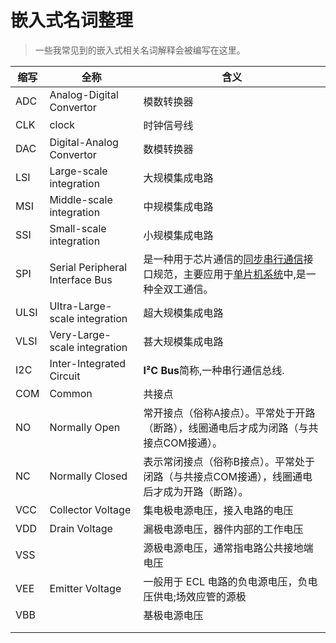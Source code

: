 # 嵌入式名词整理

> 一些我常见到的嵌入式相关名词解释会被编写在这里。

| 缩写 | 全称                            | 含义                                                         |
| ---- | ------------------------------- | ------------------------------------------------------------ |
| ADC  | Analog-Digital Convertor        | 模数转换器                                                   |
| CLK  | clock                           | 时钟信号线                                                   |
| DAC  | Digital-Analog Convertor        | 数模转换器                                                   |
| LSI  | Large-scale integration         | 大规模集成电路                                               |
| MSI  | Middle-scale integration        | 中规模集成电路                                               |
| SSI  | Small-scale integration         | 小规模集成电路                                               |
| SPI  | Serial Peripheral Interface Bus | 是一种用于芯片通信的[同步](https://zh.wikipedia.org/wiki/同步電路)[串行通信](https://zh.wikipedia.org/wiki/串行通信)接口规范，主要应用于[单片机系统](https://zh.wikipedia.org/wiki/单片机系统)中,是一种全双工通信。 |
| ULSI | Ultra-Large-scale integration   | 超大规模集成电路                                             |
| VLSI | Very-Large-scale integration    | 甚大规模集成电路                                             |
| I2C  | Inter-Integrated Circuit        | **I²C Bus**简称,一种串行通信总线.                            |
| COM  | Common                          | 共接点                                                       |
| NO   | Normally Open                   | 常开接点（俗称A接点）。平常处于开路（断路），线圈通电后才成为闭路（与共接点COM接通）。 |
| NC   | Normally Closed                 | 表示常闭接点（俗称B接点）。平常处于闭路（与共接点COM接通），线圈通电后才成为开路（断路）。 |
| VCC  | Collector Voltage               | 集电极电源电压，接入电路的电压                               |
| VDD  | Drain Voltage                   | 漏极电源电压，器件内部的工作电压                             |
| VSS  |                                 | 源极电源电压，通常指电路公共接地端电压                       |
| VEE  | Emitter Voltage                 | 一般用于 ECL 电路的负电源电压，负电压供电;场效应管的源极     |
| VBB  |                                 | 基极电源电压                                                 |
|      |                                 |                                                              |
|      |                                 |                                                              |